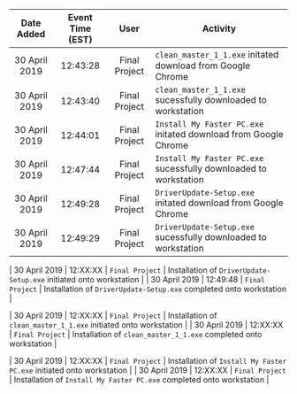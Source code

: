 | Date Added | Event Time (EST) | User | Activity |
|:-:|:-:|:-:|-|
| 30 April 2019 | 12:43:28 | Final Project | `clean_master_1_1.exe` initated download from Google Chrome |
| 30 April 2019 | 12:43:40 | Final Project | `clean_master_1_1.exe` sucessfully downloaded to workstation |
| 30 April 2019 | 12:44:01 | Final Project | `Install My Faster PC.exe` initated download from Google Chrome |
| 30 April 2019 | 12:47:44 | Final Project | `Install My Faster PC.exe` sucessfully downloaded to workstation |
| 30 April 2019 | 12:49:28 | Final Project | `DriverUpdate-Setup.exe` initated download from Google Chrome |
| 30 April 2019 | 12:49:29 | Final Project | `DriverUpdate-Setup.exe` sucessfully downloaded to workstation |







| 30 April 2019 | 12:XX:XX | `Final Project` | Installation of `DriverUpdate-Setup.exe` initiated onto workstation |
| 30 April 2019 | 12:49:48 | `Final Project` | Installation of `DriverUpdate-Setup.exe` completed onto workstation |


| 30 April 2019 | 12:XX:XX | `Final Project` | Installation of `clean_master_1_1.exe` initiated onto workstation |
| 30 April 2019 | 12:XX:XX | `Final Project` | Installation of `clean_master_1_1.exe` completed onto workstation |


| 30 April 2019 | 12:XX:XX | `Final Project` | Installation of `Install My Faster PC.exe` initiated onto workstation |
| 30 April 2019 | 12:XX:XX | `Final Project` | Installation of `Install My Faster PC.exe` completed onto workstation |
